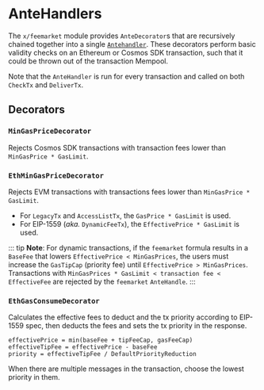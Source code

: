 <!--
order: 5
-->

# AnteHandlers

The `x/feemarket` module provides `AnteDecorator`s that are recursively chained together
into a single [`Antehandler`](https://github.com/cosmos/cosmos-sdk/blob/v0.43.0-alpha1/docs/architecture/adr-010-modular-antehandler.md).
These decorators perform basic validity checks on an Ethereum or Cosmos SDK transaction,
such that it could be thrown out of the transaction Mempool.

Note that the `AnteHandler` is run for every transaction
and called on both `CheckTx` and `DeliverTx`.

## Decorators

### `MinGasPriceDecorator`

Rejects Cosmos SDK transactions with transaction fees lower than `MinGasPrice * GasLimit`.

### `EthMinGasPriceDecorator`

Rejects EVM transactions with transactions fees lower than `MinGasPrice * GasLimit`.

  - For `LegacyTx` and `AccessListTx`, the `GasPrice * GasLimit` is used.
  - For EIP-1559 (*aka.* `DynamicFeeTx`), the `EffectivePrice * GasLimit` is used.

::: tip
**Note**: For dynamic transactions,
if the `feemarket` formula results in a `BaseFee` that lowers `EffectivePrice < MinGasPrices`,
the users must increase the `GasTipCap` (priority fee) until `EffectivePrice > MinGasPrices`.
Transactions with `MinGasPrices * GasLimit < transaction fee < EffectiveFee`
are rejected by the `feemarket` `AnteHandle`.
:::

### `EthGasConsumeDecorator`

Calculates the effective fees to deduct and the tx priority according to EIP-1559 spec,
then deducts the fees and sets the tx priority in the response.

```
effectivePrice = min(baseFee + tipFeeCap, gasFeeCap)
effectiveTipFee = effectivePrice - baseFee
priority = effectiveTipFee / DefaultPriorityReduction
```

When there are multiple messages in the transaction, choose the lowest priority in them.

